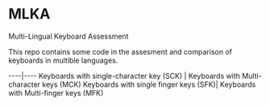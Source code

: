 # MLKA
Multi-Lingual Keyboard Assessment

This repo contains some code in the assesment and comparison of keyboards in multible languages.

----|----
Keyboards with single-character key (SCK) | Keyboards with Multi-character keys (MCK)
Keyboards with single finger keys (SFK)| Keyboards with Multi-finger keys (MFK)
